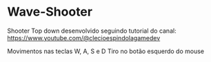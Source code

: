 # Wave-Shooter
Shooter Top down desenvolvido seguindo tutorial do canal: https://www.youtube.com/@clecioespindolagamedev

Movimentos nas teclas W, A, S e D
Tiro no botão esquerdo do mouse
